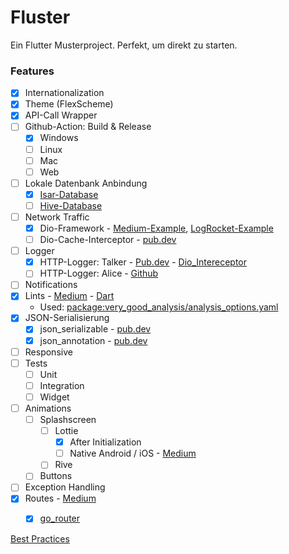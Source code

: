 # Fluster
 Ein Flutter Musterproject. Perfekt, um direkt zu starten.


### Features
- [x] Internationalization
- [x] Theme (FlexScheme)
- [x] API-Call Wrapper 
- [ ] Github-Action: Build & Release
  - [x] Windows
  - [ ] Linux
  - [ ] Mac 
  - [ ] Web
- [ ] Lokale Datenbank Anbindung
  - [x] [Isar-Database](https://github.com/isar/isar)
  - [ ] [Hive-Database](https://pub.dev/packages/hive)
- [ ] Network Traffic
  - [x] Dio-Framework - [Medium-Example](https://medium.com/dreamwod-tech/flutter-dio-framework-best-practices-668985fc75b7), [LogRocket-Example](https://blog.logrocket.com/networking-flutter-using-dio/)
  - [ ] Dio-Cache-Interceptor - [pub.dev](https://pub.dev/packages/dio_cache_interceptor)
- [ ] Logger
  - [x] HTTP-Logger: Talker - [Pub.dev](https://pub.dev/packages/talker) - [Dio_Intereceptor](https://pub.dev/packages/talker_dio_logger)
  - [ ] HTTP-Logger: Alice - [Github](https://github.com/jhomlala/alice)
- [ ] Notifications
- [x] Lints - [Medium](https://medium.com/@razvantmz/improve-your-coding-with-flutter-lints-58423484c8f7) - [Dart](https://dart.dev/tools/analysis)
  - Used: [package:very_good_analysis/analysis_options.yaml](https://pub.dev/packages/very_good_analysis)
- [x] JSON-Serialisierung
  - [x] json_serializable - [pub.dev](https://pub.dev/packages/json_serializable) 
  - [x] json_annotation - [pub.dev](https://pub.dev/packages/json_annotation) 
- [ ] Responsive
- [ ] Tests
  - [ ] Unit
  - [ ] Integration
  - [ ] Widget
- [ ] Animations
  - [ ] Splashscreen
    - [ ] Lottie
      - [x] After Initialization
      - [ ] Native Android / iOS - [Medium](https://medium.com/@turkergurel19/native-animated-splash-screen-with-lottie-in-flutter-21761532813b)
    - [ ] Rive
  - [ ] Buttons
- [ ] Exception Handling
- [x] Routes - [Medium](https://medium.com/@antonio.tioypedro1234/flutter-go-router-the-essential-guide-349ef39ec5b3)
  - [x] [go_router](https://pub.dev/packages/go_router) 



[Best Practices](https://proxify.io/articles/best-practices-for-building-a-scalable-flutter-app#optimal-use-of-constructors)


